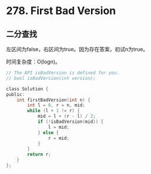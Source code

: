 # 278. First Bad Version

## 二分查找

左区间为false，右区间为true。因为存在答案，初试n为true。

时间复杂度：O(logn)。

```c
// The API isBadVersion is defined for you.
// bool isBadVersion(int version);

class Solution {
public:
    int firstBadVersion(int n) {
        int l = 0, r = n, mid;
        while (l + 1 != r) {
            mid = l + (r - l) / 2;
            if (!isBadVersion(mid)) {
                l = mid;
            } else {
                r = mid;
            }
        }
        return r;
    }
};
```